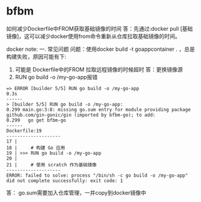 # bfbm

如何减少Dockerfile中FROM获取基础镜像的时间
答：先通过:docker pull [基础镜像]，这可以减少docker使用from命令重新从仓库拉取基础镜像的时间。

docker note:
一. 常见问题
问题：使用docker build -t goappcontainer .   ，总是构建失败，原因可能有下:
1. 可能是 Dockerfile中的FROM 拉取远程镜像的时候超时 
答：更换镜像源
2.  RUN go build -o /my-go-app报错 
```
=> ERROR [builder 5/5] RUN go build -o /my-go-app                                                                                                      0.3s
------
> [builder 5/5] RUN go build -o /my-go-app:
0.299 main.go:3:8: missing go.sum entry for module providing package github.com/gin-gonic/gin (imported by bfbm-go); to add:
0.299   go get bfbm-go
------
Dockerfile:19
--------------------
17 |
18 |     # 构建 Go 应用
19 | >>> RUN go build -o /my-go-app
20 |
21 |     # 使用 scratch 作为基础镜像
--------------------
ERROR: failed to solve: process "/bin/sh -c go build -o /my-go-app" did not complete successfully: exit code: 1
```
答： go.sum需要加入仓库管理，一并copy到docker镜像中
